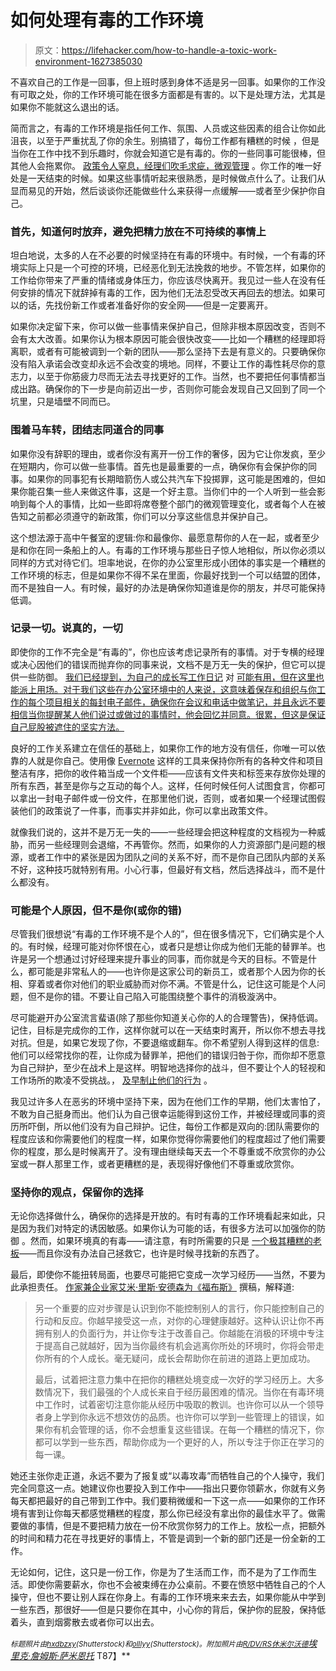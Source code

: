 # 如何处理有毒的工作环境

> 原文：<https://lifehacker.com/how-to-handle-a-toxic-work-environment-1627385030>

不喜欢自己的工作是一回事，但上班时感到身体不适是另一回事。如果你的工作没有可取之处，你的工作环境可能在很多方面都是有害的。以下是处理方法，尤其是如果你不能就这么退出的话。



简而言之，有毒的工作环境是指任何工作、氛围、人员或这些因素的组合让你如此沮丧，以至于严重扰乱了你的余生。别搞错了，每份工作都有糟糕的时候 ，但是当你在工作中找不到乐趣时，你就会知道它是有毒的。你的一些同事可能很棒，但其他人会拖累你。 [政策令人窒息，经理们吹毛求疵，微观管理](http://www.kickbully.com/toxic.html) 。你工作的唯一好处是一天结束的时候。如果这些事情听起来很熟悉，是时候做点什么了。让我们从显而易见的开始，然后谈谈你还能做些什么来获得一点缓解——或者至少保护你自己。

### 首先，知道何时放弃，避免把精力放在不可持续的事情上

坦白地说，太多的人在不必要的时候坚持在有毒的环境中。有时候，一个有毒的环境实际上只是一个可控的环境，已经恶化到无法挽救的地步。不管怎样，如果你的工作给你带来了严重的情绪或身体压力，你应该尽快离开。我见过一些人在没有任何安排的情况下就辞掉有毒的工作，因为他们无法忍受改天再回去的想法。如果可以的话，先找份新工作或者准备好你的安全网——但是一定要离开。

如果你决定留下来，你可以做一些事情来保护自己，但除非根本原因改变，否则不会有太大改善。如果你认为根本原因可能会很快改变——比如一个糟糕的经理即将离职，或者有可能被调到一个新的团队——那么坚持下去是有意义的。只要确保你没有陷入承诺会改变却永远不会改变的境地。同样，不要让工作的毒性耗尽你的意志力，以至于你筋疲力尽而无法去寻找更好的工作。当然，也不要把任何事情都当成出路。确保你的下一步是向前迈出一步，否则你可能会发现自己又回到了同一个坑里，只是墙壁不同而已。

### 围着马车转，团结志同道合的同事

如果你没有辞职的理由，或者你没有离开一份工作的奢侈，因为它让你发疯，至少在短期内，你可以做一些事情。首先也是最重要的一点，确保你有会保护你的同事。如果你的同事犯有长期暗箭伤人或公共汽车下投掷罪，这可能是困难的，但如果你能召集一些人来做这件事，这是一个好主意。当你们中的一个人听到一些会影响到每个人的事情，比如一些即将席卷整个部门的微观管理变化，或者每个人在被告知之前都必须遵守的新政策，你们可以分享这些信息并保护自己。

这个想法源于高中午餐室的逻辑:你和最像你、最愿意帮你的人在一起，或者至少是和你在同一条船上的人。有毒的工作环境与那些日子惊人地相似，所以你必须以同样的方式对待它们。坦率地说，在你的办公室里形成小团体的事实是一个糟糕的工作环境的标志，但是如果你不得不呆在里面，你最好找到一个可以结盟的团体，而不是独自一人。有时候，最好的办法是确保你知道谁是你的朋友，并尽可能保持低调。

### 记录一切。说真的，一切

即使你的工作不完全是“有毒的”，你也应该考虑记录所有的事情。对于专横的经理或决心因他们的错误而抛弃你的同事来说，文档不是万无一失的保护，但它可以提供一些防御。 [我们已经提到，为自己的成长写工作日记](https://lifehacker.com/keep-a-work-diary-to-minimize-mistakes-and-document-suc-5816473) 对 [可能有用，但在这里也能派上用场。对于我们这些在办公室环境中的人来说，这意味着保存和组织与你工作的每个项目相关的每封电子邮件，确保你在会议和电话中做笔记，并且永远不要相信当你提醒某人他们说过或做过的事情时，他会回忆并同意。很累，但这是保证自己屁股被遮住的坚实方法。](https://lifehacker.com/keep-a-work-diary-to-minimize-mistakes-and-document-suc-5816473)

良好的工作关系建立在信任的基础上，如果你工作的地方没有信任，你唯一可以依靠的人就是你自己。使用像 [Evernote](http://evernote.com/) 这样的工具来保持你所有的各种文件和项目整洁有序，把你的收件箱当成一个文件柜——应该有文件夹和标签来存放你处理的所有东西，甚至是你与之互动的每个人。这样，任何时候任何人试图食言，你都可以拿出一封电子邮件或一份文件，在那里他们说，否则，或者如果一个经理试图假装他们的政策说了一件事，而事实并非如此，你可以拿出政策文件。

就像我们说的，这并不是万无一失的——一些经理会把这种程度的文档视为一种威胁，而另一些经理则会退缩，不再管你。然而，如果你的人力资源部门是问题的根源，或者工作中的紧张是因为团队之间的关系不好，而不是你自己团队内部的关系不好，这种技巧就特别有用。小心行事，但最好有文档，然后选择战斗，而不是什么都没有。

### 可能是个人原因，但不是你(或你的错)

尽管我们很想说“有毒的工作环境不是个人的”，但在很多情况下，它们确实是个人的。有时候，经理可能对你怀恨在心，或者只是想让你成为他们无能的替罪羊。也许是另一个想通过讨好经理来提升事业的同事，而你就是今天的目标。不管是什么，都可能是非常私人的——也许你是这家公司的新员工，或者那个人因为你的长相、穿着或者你对他们的职业威胁而对你不满。不管是什么，记住这可能是个人问题，但不是你的错。不要让自己陷入可能围绕整个事件的消极漩涡中。

尽可能避开办公室流言蜚语(除了那些你知道关心你的人的合理警告)，保持低调。记住，目标是完成你的工作，这样你就可以在一天结束时离开，所以你不想去寻找对抗。但是，如果它发现了你，不要退缩或翻车。你不希望别人得到这样的信息:他们可以经常找你的茬，让你成为替罪羊，把他们的错误归咎于你，而你却不愿意为自己辩护，至少在战术上是这样。明智地选择你的战斗，但不要让个人的轻视和工作场所的欺凌不受挑战。， [及早制止他们的行为](http://lifehacker.com/disrupt-a-workplace-bullys-aggressive-behavior-5392880) 。

我见过许多人在恶劣的环境中坚持下来，因为在他们工作的早期，他们太害怕了，不敢为自己挺身而出。他们认为自己很幸运能得到这份工作，并被经理或同事的资历所吓倒，所以他们没有为自己辩护。记住，每份工作都是双向的:团队需要你的程度应该和你需要他们的程度一样，如果你觉得你需要他们的程度超过了他们需要你的程度，那么是时候离开了。没有理由继续每天去一个不尊重或不欣赏你的办公室或一群人那里工作，或者更糟糕的是，表现得好像他们不尊重或欣赏你。

### 坚持你的观点，保留你的选择

无论你选择做什么，确保你的选择是开放的。有时有毒的工作环境看起来如此，只是因为我们对特定的诱因敏感。如果你认为可能的话，有很多方法可以加强你的防御 。然而，如果环境真的有毒——请注意，有时所需要的只是 [一个极其糟糕的老板](http://lifehacker.com/your-boss-is-bad-for-you-why-bad-bosses-infect-your-li-5888886)——而且你没有办法自己拯救它，也许是时候寻找新的东西了。

最后，即使你不能扭转局面，也要尽可能把它变成一次学习经历——当然，不要为此承担责任。 [作家兼企业家艾米·里斯·安德森为《福布斯》](http://www.forbes.com/sites/amyanderson/2013/06/17/coping-in-a-toxic-work-environment/) 撰稿，解释道:

> 另一个重要的应对步骤是认识到你不能控制别人的言行，你只能控制自己的行动和反应。你越早接受这一点，对你的心理健康越好。这种认识让你不再拥有别人的负面行为，并让你专注于改善自己。你越能在消极的环境中专注于提高自己就越好，因为当你最终有机会逃离你所处的环境时，你将会带走你所有的个人成长。毫无疑问，成长会帮助你在前进的道路上更加成功。
> 
> 最后，试着把注意力集中在把你的糟糕处境变成一次好的学习经历上。大多数情况下，我们最强的个人成长来自于经历最困难的情况。当你在有毒环境中工作时，试着密切注意你能从经历中吸取的教训。也许你可以从一个领导者身上学到你永远不想效仿的品质。也许你可以学到一些管理上的错误，如果你有机会管理的话，你不会想重复这些错误。在每一个糟糕的情况下，你都可以学到一些东西，帮助你成为一个更好的人，所以专注于你正在学习的每一课。

她还主张你走正道，永远不要为了报复或“以毒攻毒”而牺牲自己的个人操守，我们完全同意这一点。她建议你也要投入到工作中——指出只要你领薪水，你就有义务每天都把最好的自己带到工作中。我们要稍微缓和一下这一点——如果你的工作环境有害到让你每天都感觉糟糕的程度，那么你已经没有拿出你的最佳水平了。做需要做的事情，但是不要把精力放在一份不欣赏你努力的工作上。放松一点，把额外的时间和精力花在寻找更好的事情上，不管是调到一个新的部门还是一份全新的工作。

无论如何，记住，这只是一份工作，你是为了生活而工作，而不是为了工作而生活。即使你需要薪水，你也不会被束缚在办公桌前。不要在愤怒中牺牲自己的个人操守，但也不要让别人踩在你身上。有毒的工作环境来来去去，如果你能从中学到一些东西，那很好——但是只要你在其中，小心你的背后，保护你的屁股，保持低着头，直到烟雾散去或者你可以出去。

<small>*标题照片由*</small>[<small>*hxdbzxy*</small>](http://www.shutterstock.com/pic-172647104/stock-photo-people-rushing-in-the-lobby-motion-blur.html?src=0zC96TxwGhcECZ_l4jA8uA-6-92)<small>*(Shutterstock)和*</small>[<small>*olllyy*</small>](http://www.shutterstock.com/pic-137808365/stock-photo-young-businessman-working-with-gas-mask.html?src=pp-photo-140102176-1dlFWswAwkFgpQT4c-JaUg-4)<small>*(Shutterstock)。附加照片由*</small>[<small>*R/DV/RS*</small>](https://www.flickr.com/photos/redvers/532097082)<small></small>*[<small>*休米尔沃德*</small>](https://www.flickr.com/photos/12254373@N04/5675938684)<small></small>*[*埃里克·詹姆斯·萨米恩托*](https://www.flickr.com/photos/ijames/20686330) T87】**